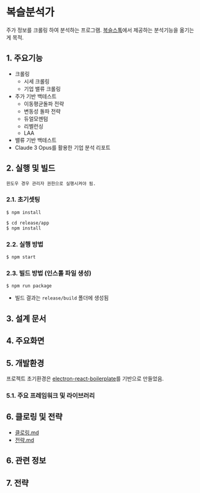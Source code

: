 # 복슬분석가
주가 정보를 크롤링 하여 분석하는 프로그램. [복슬스톡](https://github.com/setvect/BokslStock2)에서 제공하는 분석기능을 옮기는 게 목적.

## 1. 주요기능
- 크롤링
  - 시세 크롤링
  - 기업 밸류 크롤링
- 주가 기반 백테스트
  - 이동평균돌파 전략
  - 변동성 돌파 전략
  - 듀얼모멘텀
  - 리벨런싱
  - LAA
- 밸류 기반 백테스트
- Claude 3 Opus를 활용한 기업 분석 리포트

## 2. 실행 및 빌드
```
윈도우 경우 관리자 권한으로 실행시켜야 됨.
```

### 2.1. 초기셋팅

```shell
$ npm install

$ cd release/app
$ npm install
```
 
### 2.2. 실행 방법

```shell
$ npm start
```

### 2.3. 빌드 방법 (인스톨 파일 생성)

```shell
$ npm run package
```

- 빌드 결과는 `release/build` 폴더에 생성됨

## 3. 설계 문서

## 4. 주요화면

## 5. 개발환경

프로젝트 초기환경은 [electron-react-boilerplate](https://github.com/electron-react-boilerplate/electron-react-boilerplate)를 기반으로 만들었음.

### 5.1. 주요 프레임워크 및 라이브러리

## 6. 클로링 및 전략 
- [클로링.md](docs%2F%C5%AC%B7%CE%B8%B5.md)
- [전략.md](docs%2F%C0%FC%B7%AB.md)

## 6. 관련 정보

## 7. 전략

